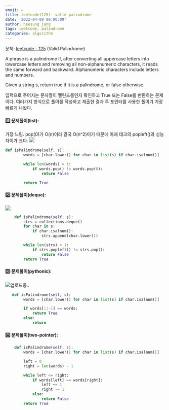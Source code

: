 ```yaml
---
emoji: ✏️
title: leetcode(125)- valid palindrome
date: '2022-04-09 00:00:00'
author: heesung jang
tags: leetcode, palindrome
categories: algorithm
---
```


문제: [leetcode - 125](https://leetcode.com/problems/valid-palindrome/) (Valid Palindrome)

A phrase is a palindrome if, after converting all uppercase letters into lowercase letters and removing all non-alphanumeric characters, it reads the same forward and backward. Alphanumeric characters include letters and numbers.

Given a string s, return true if it is a palindrome, or false otherwise.

입력으로 주어지는 문자열이 팰린드롬인지 확인하고 True 또는 False를 반환하는 문제이다. 여러가지 방식으로 풀이를 작성하고 제출한 결과 투 포인터를 사용한 풀이가 가장 빠르게 나왔다.

#### 1️⃣ 문제풀이(list):

가장 느림. pop(0)가 O(n)이라 결국 O(n^2)이기 때문에 아래 데크의 popleft()와 성능 차이가 크다.
![](https://velog.velcdn.com/images/heesungj7/post/51888ece-005f-407a-b389-2e8466ca4599/%E1%84%89%E1%85%B3%E1%84%8F%E1%85%B3%E1%84%85%E1%85%B5%E1%86%AB%E1%84%89%E1%85%A3%E1%86%BA%202022-04-09%20%E1%84%8B%E1%85%A9%E1%84%92%E1%85%AE%209.57.45.png)

```python
def isPalindrome(self, s):
        words = [char.lower() for char in list(s) if char.isalnum()]

        while len(words) > 1:
            if words.pop() != words.pop(0):
                return False

        return True
```

#### 2️⃣ 문제풀이(deque):

![](https://velog.velcdn.com/images/heesungj7/post/9db67569-5195-4340-b134-92fa9a884cdc/%E1%84%89%E1%85%B3%E1%84%8F%E1%85%B3%E1%84%85%E1%85%B5%E1%86%AB%E1%84%89%E1%85%A3%E1%86%BA%202022-04-09%20%E1%84%8B%E1%85%A9%E1%84%92%E1%85%AE%209.57.17.png)

```python
    def isPalindrome(self, s):
        strs = collections.deque()
        for char in s:
            if char.isalnum():
                strs.append(char.lower())

        while len(strs) > 1:
            if strs.popleft() != strs.pop():
                return False
        return True
```

#### 3️⃣ 문제풀이(pythonic):

![업로드중..](blob:https://velog.io/88af9ff2-8b86-430b-804f-6ec5c9c6beee)

```python
   def isPalindrome(self, s):
        words = [char.lower() for char in list(s) if char.isalnum()]

        if words[::-1] == words:
            return True
        else:
            return

```

#### 4️⃣ 문제풀이(two-pointer):

```python
    def isPalindrome(self, s):
        words = [char.lower() for char in list(s) if char.isalnum()]

        left = 0
        right = len(words) - 1

        while left <= right:
            if words[left] == words[right]:
                left += 1
                right -= 1
            else:
                return False
        return True
```

```toc

```
